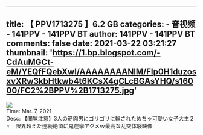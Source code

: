 
---
title: 【
                                PPV1713275
                            】6.2 GB
categories: 
    - 音视频
    - 141PPV - 141PPV BT
author: 141PPV - 141PPV BT
comments: false
date: 2021-03-22 03:21:27
thumbnail: 'https://1.bp.blogspot.com/-CdAuMGCt-eM/YEQfFQebXwI/AAAAAAAANlM/FIp0H1duzosxvXRw3kbHtkwb4t6KCsX4gCLcBGAsYHQ/s16000/FC2%2BPPV%2B1713275.jpg'
---

<div>   
<img src="https://1.bp.blogspot.com/-CdAuMGCt-eM/YEQfFQebXwI/AAAAAAAANlM/FIp0H1duzosxvXRw3kbHtkwb4t6KCsX4gCLcBGAsYHQ/s16000/FC2%2BPPV%2B1713275.jpg" referrerpolicy="no-referrer"><br>Time: Mar.  7, 2021<br>Desc: 
                            【閲覧注意】3人の筋肉男にゴリゴリに輪されためちゃ可愛い女子大生２♀　限界超えた連続絶頂に鬼痙攣アクメｗ最高な乱交体験映像
                          
</div>
            